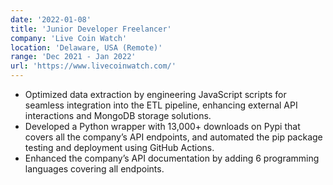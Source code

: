 ```yaml
---
date: '2022-01-08'
title: 'Junior Developer Freelancer'
company: 'Live Coin Watch'
location: 'Delaware, USA (Remote)'
range: 'Dec 2021 - Jan 2022'
url: 'https://www.livecoinwatch.com/'
---
```


- Optimized data extraction by engineering JavaScript scripts for seamless integration into the ETL pipeline, enhancing external API interactions and MongoDB storage solutions.
- Developed a Python wrapper with 13,000+ downloads on Pypi that covers all the company’s API endpoints, and automated the pip package testing and deployment using GitHub Actions.
- Enhanced the company’s API documentation by adding 6 programming languages covering all endpoints.
